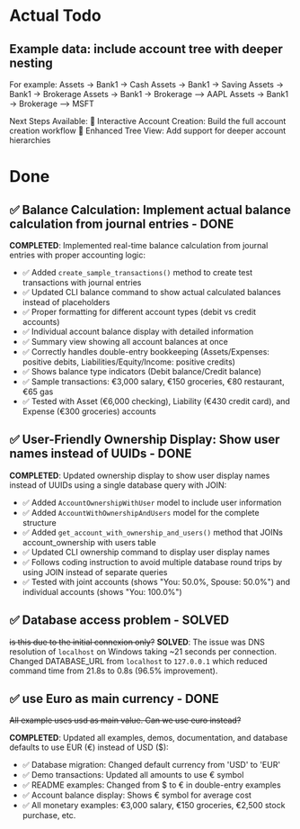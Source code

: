 # Actual Todo

## Example data: include account tree with deeper nesting

For example:
Assets -> Bank1 -> Cash
Assets -> Bank1 -> Saving
Assets -> Bank1 -> Brokerage
Assets -> Bank1 -> Brokerage --> AAPL
Assets -> Bank1 -> Brokerage --> MSFT

Next Steps Available:
🔄 Interactive Account Creation: Build the full account creation workflow
🔄 Enhanced Tree View: Add support for deeper account hierarchies

# Done

## ✅ Balance Calculation: Implement actual balance calculation from journal entries - DONE

**COMPLETED**: Implemented real-time balance calculation from journal entries with proper accounting logic:
- ✅ Added `create_sample_transactions()` method to create test transactions with journal entries
- ✅ Updated CLI balance command to show actual calculated balances instead of placeholders
- ✅ Proper formatting for different account types (debit vs credit accounts)
- ✅ Individual account balance display with detailed information
- ✅ Summary view showing all account balances at once
- ✅ Correctly handles double-entry bookkeeping (Assets/Expenses: positive debits, Liabilities/Equity/Income: positive credits)
- ✅ Shows balance type indicators (Debit balance/Credit balance)
- ✅ Sample transactions: €3,000 salary, €150 groceries, €80 restaurant, €65 gas
- ✅ Tested with Asset (€6,000 checking), Liability (€430 credit card), and Expense (€300 groceries) accounts

## ✅ User-Friendly Ownership Display: Show user names instead of UUIDs - DONE

**COMPLETED**: Updated ownership display to show user display names instead of UUIDs using a single database query with JOIN:

- ✅ Added `AccountOwnershipWithUser` model to include user information
- ✅ Added `AccountWithOwnershipAndUsers` model for the complete structure
- ✅ Added `get_account_with_ownership_and_users()` method that JOINs account_ownership with users table
- ✅ Updated CLI ownership command to display user display names
- ✅ Follows coding instruction to avoid multiple database round trips by using JOIN instead of separate queries
- ✅ Tested with joint accounts (shows "You: 50.0%, Spouse: 50.0%") and individual accounts (shows "You: 100.0%")

## ✅ Database access problem - SOLVED

~~is this due to the initial connexion only?~~
**SOLVED**: The issue was DNS resolution of `localhost` on Windows taking ~21 seconds per connection.
Changed DATABASE_URL from `localhost` to `127.0.0.1` which reduced command time from 21.8s to 0.8s (96.5% improvement).

## ✅ use Euro as main currency - DONE

~~All example uses usd as main value. Can we use euro instead?~~

**COMPLETED**: Updated all examples, demos, documentation, and database defaults to use EUR (€) instead of USD ($):

- ✅ Database migration: Changed default currency from 'USD' to 'EUR'
- ✅ Demo transactions: Updated all amounts to use € symbol
- ✅ README examples: Changed from $ to € in double-entry examples
- ✅ Account balance display: Shows € symbol for average cost
- ✅ All monetary examples: €3,000 salary, €150 groceries, €2,500 stock purchase, etc.
